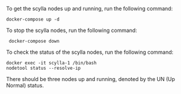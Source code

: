 To get the scylla nodes up and running, run the following command:
```
docker-compose up -d
```

To stop the scylla nodes, run the following command:
```
 docker-compose down
```

To check the status of the scylla nodes, run the following command:
```
docker exec -it scylla-1 /bin/bash
nodetool status --resolve-ip
```
There should be three nodes up and running, denoted by the UN (Up Normal) status.
